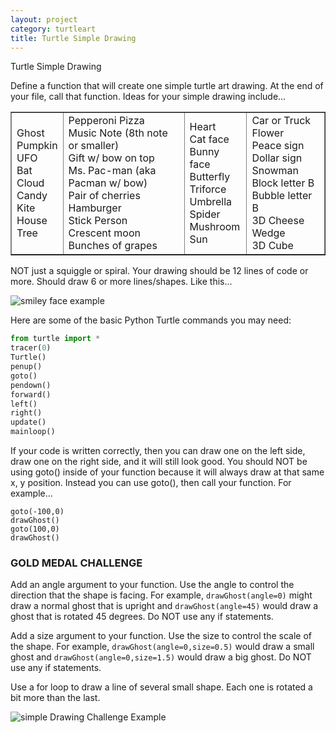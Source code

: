 ```yaml
---
layout: project
category: turtleart
title: Turtle Simple Drawing
---
```

Turtle Simple Drawing



Define a function that will create one simple turtle art drawing. At the end of your file, call that function. Ideas for your simple drawing include...
<table style="border-collapse: collapse; width: 100%;" border="1">
<tbody>
<tr>
<td>
Ghost<br>Pumpkin<br>UFO<br>Bat<br>Cloud<br>Candy<br>Kite<br>House<br>Tree
</td>
<td>
Pepperoni Pizza<br>Music Note (8th note or smaller)<br>Gift w/ bow on top<br>Ms. Pac-man (aka Pacman w/ bow)<br>Pair of cherries<br>Hamburger<br>Stick Person<br>Crescent moon<br>Bunches of grapes
</td>
<td>
Heart<br>Cat face<br>Bunny face<br>Butterfly<br>Triforce<br>Umbrella<br>Spider<br>Mushroom<br>Sun
</td>
<td>
Car or Truck<br>Flower<br>Peace sign<br>Dollar sign<br>Snowman<br>Block letter B<br>Bubble letter B<br>3D Cheese Wedge<br>3D Cube
</td>
</tr>
</tbody>
</table>


NOT just a squiggle or spiral. Your drawing should be 12 lines of code or more. Should draw 6 or more lines/shapes. Like this...

![smiley face example](https://bradleycodeu.github.io/apcsp/turtleart/TurtleSimpleDrawing/turtlesmiley.jpg)


Here are some of the basic Python Turtle commands you may need:
```python
from turtle import *
tracer(0)
Turtle()
penup()
goto()
pendown()
forward()
left()
right()
update()
mainloop()
```

If your code is written correctly, then you can draw one on the left side, draw one on the right side, and it will still look good. You should NOT be using goto() inside of your function because it will always draw at that same x, y position. Instead you can use goto(), then call your function. For example... 
```
goto(-100,0)
drawGhost()
goto(100,0)
drawGhost()
```

### GOLD MEDAL CHALLENGE

Add an angle argument to your function. Use the angle to control the direction that the shape is facing. For example, `drawGhost(angle=0)` might draw a normal ghost that is upright and `drawGhost(angle=45)` would draw a ghost that is rotated 45 degrees. Do NOT use any if statements.

Add a size argument to your function. Use the size to control the scale of the shape. For example, `drawGhost(angle=0,size=0.5)` would draw a small ghost and `drawGhost(angle=0,size=1.5)` would draw a big ghost. Do NOT use any if statements.

Use a for loop to draw a line of several small shape. Each one is rotated a bit more than the last.

![simple Drawing Challenge Example](https://bradleycodeu.github.io/apcsp/turtleart/TurtleSimpleDrawing/simpleDrawingChallengeExample.jpg)